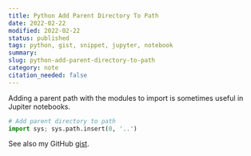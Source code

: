 ```yaml
---
title: Python Add Parent Directory To Path
date: 2022-02-22
modified: 2022-02-22
status: published
tags: python, gist, snippet, jupyter, notebook
summary: 
slug: python-add-parent-directory-to-path
category: note
citation_needed: false
---
```

Adding a parent path with the modules to import is sometimes useful in Jupiter notebooks.

```python
# Add parent directory to path
import sys; sys.path.insert(0, '..')
```

See also my GitHub [gist]().